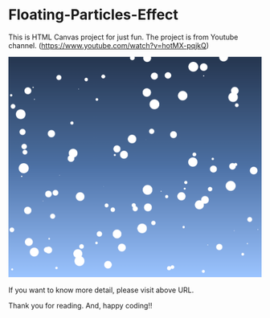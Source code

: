 # Floating-Particles-Effect

This is HTML Canvas project for just fun.
The project is from Youtube channel. (https://www.youtube.com/watch?v=hotMX-pqjkQ)

![screenshot](./desktop.png)

If you want to know more detail, please visit above URL.

Thank you for reading.
And, happy coding!!
